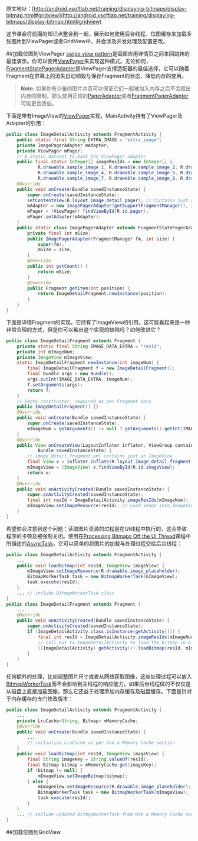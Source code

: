 原文地址：[http://android.xsoftlab.net/training/displaying-bitmaps/display-bitmap.html#gridview](http://android.xsoftlab.net/training/displaying-bitmaps/display-bitmap.html#gridview)

这节课会将前面的知识点整合到一起，展示如何使用后台线程、位图缓存来加载多张图片到ViewPager或者GridView中，并会涉及并发处理及配置更改。

##加载位图到ViewPager
[swipe view pattern](http://android.xsoftlab.net/design/patterns/swipe-views.html)是画廊应用详情页之间来回跳转的最佳演示。你可以使用[ViewPager](http://android.xsoftlab.net/reference/android/support/v4/view/ViewPager.html)来实现这种模式。无论如何，[FragmentStatePagerAdapter](http://android.xsoftlab.net/reference/android/support/v4/app/FragmentStatePagerAdapter.html)是ViewPager支撑适配器的最佳选择，它可以随着Fragment在屏幕上的消失自动销毁与保存Fragment的状态，降低内存的使用。

> **Note:** 如果你有少量的图片并且可以保证它们一起被加入内存之后不会超出内存的限制，那么使用正规的[PagerAdapter](http://android.xsoftlab.net/reference/android/support/v4/view/PagerAdapter.html)或者[FragmentPagerAdapter](http://android.xsoftlab.net/reference/android/support/v4/app/FragmentPagerAdapter.html)可能更合适些。

下面是带有ImageView的[ViewPager](http://android.xsoftlab.net/reference/android/support/v4/view/ViewPager.html)实现。MainActivity持有了ViewPager及Adapter的引用：
```java
public class ImageDetailActivity extends FragmentActivity {
    public static final String EXTRA_IMAGE = "extra_image";
    private ImagePagerAdapter mAdapter;
    private ViewPager mPager;
    // A static dataset to back the ViewPager adapter
    public final static Integer[] imageResIds = new Integer[] {
            R.drawable.sample_image_1, R.drawable.sample_image_2, R.drawable.sample_image_3,
            R.drawable.sample_image_4, R.drawable.sample_image_5, R.drawable.sample_image_6,
            R.drawable.sample_image_7, R.drawable.sample_image_8, R.drawable.sample_image_9};
    @Override
    public void onCreate(Bundle savedInstanceState) {
        super.onCreate(savedInstanceState);
        setContentView(R.layout.image_detail_pager); // Contains just a ViewPager
        mAdapter = new ImagePagerAdapter(getSupportFragmentManager(), imageResIds.length);
        mPager = (ViewPager) findViewById(R.id.pager);
        mPager.setAdapter(mAdapter);
    }
    public static class ImagePagerAdapter extends FragmentStatePagerAdapter {
        private final int mSize;
        public ImagePagerAdapter(FragmentManager fm, int size) {
            super(fm);
            mSize = size;
        }
        @Override
        public int getCount() {
            return mSize;
        }
        @Override
        public Fragment getItem(int position) {
            return ImageDetailFragment.newInstance(position);
        }
    }
}
```
下面是详情Fragment的实现，它持有了ImageView的引用。这可能看起来是一种非常合理的方式，但是你可以看出这个实现的缺陷吗？如何改进它？
```java
public class ImageDetailFragment extends Fragment {
    private static final String IMAGE_DATA_EXTRA = "resId";
    private int mImageNum;
    private ImageView mImageView;
    static ImageDetailFragment newInstance(int imageNum) {
        final ImageDetailFragment f = new ImageDetailFragment();
        final Bundle args = new Bundle();
        args.putInt(IMAGE_DATA_EXTRA, imageNum);
        f.setArguments(args);
        return f;
    }
    // Empty constructor, required as per Fragment docs
    public ImageDetailFragment() {}
    @Override
    public void onCreate(Bundle savedInstanceState) {
        super.onCreate(savedInstanceState);
        mImageNum = getArguments() != null ? getArguments().getInt(IMAGE_DATA_EXTRA) : -1;
    }
    @Override
    public View onCreateView(LayoutInflater inflater, ViewGroup container,
            Bundle savedInstanceState) {
        // image_detail_fragment.xml contains just an ImageView
        final View v = inflater.inflate(R.layout.image_detail_fragment, container, false);
        mImageView = (ImageView) v.findViewById(R.id.imageView);
        return v;
    }
    @Override
    public void onActivityCreated(Bundle savedInstanceState) {
        super.onActivityCreated(savedInstanceState);
        final int resId = ImageDetailActivity.imageResIds[mImageNum];
        mImageView.setImageResource(resId); // Load image into ImageView
    }
}
```
希望你会注意到这个问题：读取图片资源的过程是在UI线程中执行的，这会导致程序的卡顿及被强制关闭。使用在[Processing Bitmaps Off the UI Thread](http://android.xsoftlab.net/training/displaying-bitmaps/process-bitmap.html)课程中所描述的[AsyncTask](http://android.xsoftlab.net/reference/android/os/AsyncTask.html)，它可以简单的将图片的加载与处理过程交给后台线程：
```java
public class ImageDetailActivity extends FragmentActivity {
    ...
    public void loadBitmap(int resId, ImageView imageView) {
        mImageView.setImageResource(R.drawable.image_placeholder);
        BitmapWorkerTask task = new BitmapWorkerTask(mImageView);
        task.execute(resId);
    }
    ... // include BitmapWorkerTask class
}
public class ImageDetailFragment extends Fragment {
    ...
    @Override
    public void onActivityCreated(Bundle savedInstanceState) {
        super.onActivityCreated(savedInstanceState);
        if (ImageDetailActivity.class.isInstance(getActivity())) {
            final int resId = ImageDetailActivity.imageResIds[mImageNum];
            // Call out to ImageDetailActivity to load the bitmap in a background thread
            ((ImageDetailActivity) getActivity()).loadBitmap(resId, mImageView);
        }
    }
}
```
任何额外的处理，比如调整图片尺寸或者从网络获取图像，这些处理过程可以放入[BitmapWorkerTask](http://android.xsoftlab.net/training/displaying-bitmaps/process-bitmap.html#BitmapWorkerTask)而不会影响到主线程的响应能力。如果后台线程做的不仅仅是从磁盘上直接加载图像，那么它还益于处理添加内存缓存及磁盘缓存。下面是针对于内存缓存的专门修改版本：
```java
public class ImageDetailActivity extends FragmentActivity {
    ...
    private LruCache<String, Bitmap> mMemoryCache;
    @Override
    public void onCreate(Bundle savedInstanceState) {
        ...
        // initialize LruCache as per Use a Memory Cache section
    }
    public void loadBitmap(int resId, ImageView imageView) {
        final String imageKey = String.valueOf(resId);
        final Bitmap bitmap = mMemoryCache.get(imageKey);
        if (bitmap != null) {
            mImageView.setImageBitmap(bitmap);
        } else {
            mImageView.setImageResource(R.drawable.image_placeholder);
            BitmapWorkerTask task = new BitmapWorkerTask(mImageView);
            task.execute(resId);
        }
    }
    ... // include updated BitmapWorkerTask from Use a Memory Cache section
}
```

##加载位图到GridView